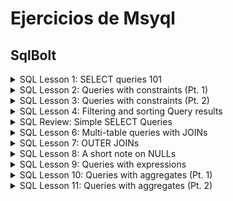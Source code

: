 # Ejercicios de Msyql 

## SqlBolt
<details>

<summary>SQL Lesson 1: SELECT queries 101</summary>

Find the title of each film 
```

SELECT Title FROM movies
```

Find the director of each film 
```

SELECT Director FROM movies
```

Find the title and director of each film 
```

SELECT Title, Director FROM movies
```

Find the title and year of each film 
```

SELECT Title, year FROM movies
```

Find all the information about each film
```

SELECT * FROM movies
```
</details>
<details>

<summary>SQL Lesson 2: Queries with constraints (Pt. 1)</summary>

Find the movie with a row id of 6 
```

SELECT * FROM movies WHERE id = 6;
```
Find the movies released in the years between 2000 and 2010
```

SELECT * FROM movies WHERE year >= 2000 AND year<=2010;
```
Find the movies not released in the years between 2000 and 2010
```

SELECT * FROM movies WHERE NOT( year >= 2000 AND year<=2010);
```
Find the first 5 Pixar movies and their release year
```

SELECT * FROM Movies ORDER BY YEAR ASC LIMIT 0, 6;
```
</details>
<details>

<summary>SQL Lesson 3: Queries with constraints (Pt. 2)</summary>
Find all the Toy Story movies 

```
SELECT Title FROM movies WHERE Title like "Toy Story%"
```
Find all the movies directed by John Lasseter
```
SELECT title, director FROM movies 
WHERE director = "John Lasseter";
```
Find all the movies (and director) not directed by John Lasseter
```
SELECT title, director FROM movies 
WHERE NOT director = "John Lasseter";
```
Find all the WALL-* movies
```
SELECT * FROM movies 
WHERE title  LIKE "WALL%";
```

</details>


<details>

<summary>SQL Lesson 4: Filtering and sorting Query results</summary>

List all directors of Pixar movies (alphabetically), without duplicates

```
SELECT DISTINCT Director FROM movies ORDER BY Director ASC ;
```
List the last four Pixar movies released (ordered from most recent to least)
```
SELECT * FROM movies WHERE year ORDER BY year DESC LIMIT 4;
```
List the first five Pixar movies sorted alphabetically
```
SELECT * FROM movies  ORDER BY Title asc LIMIT 5
```

List the next five Pixar movies sorted alphabetically
```
SELECT * FROM movies  ORDER BY Title asc LIMIT 5 OFFSET 5
```
</details>

<details>

<summary>SQL Review: Simple SELECT Queries</summary>
List all the Canadian cities and their populations

```
SELECT city, country,population FROM north_american_cities WHERE Country="Canada";
```
Order all the cities in the United States by their latitude from north to south

```
SELECT * FROM north_american_cities WHERE Country="United States" ORDER BY Latitude DESC;
```
List all the cities west of Chicago, ordered from west to east

```
SELECT * FROM north_american_cities WHERE Longitude<-87.629798 ORDER BY Longitude ASC;
```
List the two largest cities in Mexico (by population)

```
SELECT * FROM north_american_cities WHERE COUNTRY="Mexico" ORDER BY Population DESC  LIMIT 2 ;
```
List the third and fourth largest cities (by population) in the United States and their population

```
SELECT * FROM north_american_cities WHERE Country ="United States" ORDER BY population DESC LIMIT 2 OFFSET 2 ;
```
</details>


<details>

<summary>SQL Lesson 6: Multi-table queries with JOINs</summary>

Find the domestic and international sales for each movie
```
SELECT Domestic_sales, International_sales,Title
FROM  Boxoffice
JOIN Movies 
    ON id = Movie_id
```
Show the sales numbers for each movie that did better internationally rather than domestically
```
SELECT Domestic_sales, International_sales,Title
FROM  Boxoffice
JOIN Movies 
    ON id = Movie_id
WHERE International_sales>Domestic_sales
```
List all the movies by their ratings in descending order
```
SELECT Domestic_sales, International_sales,Title
FROM  Boxoffice
JOIN Movies 
    ON id = Movie_id
ORDER BY Rating DESC
```
</details>

<details>

<summary>SQL Lesson 7: OUTER JOINs</summary>

Find the list of all buildings that have employees
```
SELECT DISTINCT Building FROM Employees;
```
Find the list of all buildings and their capacity
```
SELECT * FROM Buildings;
```
List all buildings and the distinct employee roles in each building (including empty buildings)
```
SELECT DISTINCT building_name, role 
FROM Buildings 
  LEFT JOIN Employees
    ON Building_name = Building;
```
</details>

<details>

<summary>SQL Lesson 8: A short note on NULLs</summary>

Find the name and role of all employees who have not been assigned to a building
```

SELECT *
FROM Employees
WHERE Building IS NULL
```
Find the names of the buildings that hold no employees
```
SELECT DISTINCT Building_name
FROM Buildings 
  LEFT JOIN Employees
    ON Building_name = Building
WHERE Role IS NULL;
```
</details>

<details>

<summary>SQL Lesson 9: Queries with expressions</summary>

List all movies and their combined sales in millions of dollars

List all movies and their ratings in percent

List all movies that were released on even number years

</details>

<details>
<summary>SQL Lesson 10: Queries with aggregates (Pt. 1)</summary>

Find the longest time that an employee has been at the studio
```
SELECT MAX(Years_employed) as Longest_Time FROM employees;
```
For each role, find the average number of years employed by employees in that role
```
SELECT AVG(Years_employed) as Average_years_employed,Role FROM employees
GROUP BY Role;
```
Find the total number of employee years worked in each building
```
SELECT Building, SUM(Years_employed) as Total_years_employed
FROM employees
GROUP BY Building;
```
</details>

<details>
<summary>SQL Lesson 11: Queries with aggregates (Pt. 2)</summary>
Find the number of Artists in the studio (without a HAVING clause)
```

SELECT Role, COUNT(*) as Artists
FROM Employees
WHERE role = "Artist";
```
Find the number of Employees of each role in the studio
```

SELECT Role, COUNT(*)
FROM Employees
GROUP BY Role;
```
Find the total number of years employed by all Engineers
```

SELECT Role, SUM(years_employed)
FROM Employees
GROUP BY Role
HAVING Role = "Engineer";
```
</details>